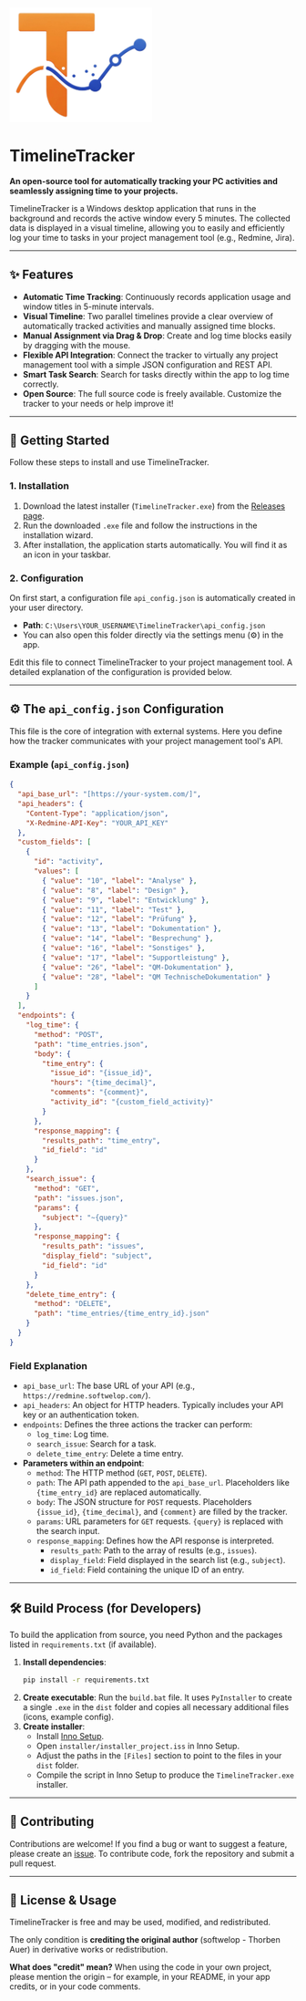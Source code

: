 <img src="https://github.com/auerth/timelinetracker/blob/main/icon.png" width="250">

# TimelineTracker

**An open-source tool for automatically tracking your PC activities and seamlessly assigning time to your projects.**

TimelineTracker is a Windows desktop application that runs in the background and records the active window every 5 minutes. The collected data is displayed in a visual timeline, allowing you to easily and efficiently log your time to tasks in your project management tool (e.g., Redmine, Jira).

---

## ✨ Features

- **Automatic Time Tracking**: Continuously records application usage and window titles in 5-minute intervals.
- **Visual Timeline**: Two parallel timelines provide a clear overview of automatically tracked activities and manually assigned time blocks.
- **Manual Assignment via Drag & Drop**: Create and log time blocks easily by dragging with the mouse.
- **Flexible API Integration**: Connect the tracker to virtually any project management tool with a simple JSON configuration and REST API.
- **Smart Task Search**: Search for tasks directly within the app to log time correctly.
- **Open Source**: The full source code is freely available. Customize the tracker to your needs or help improve it!

---

## 🚀 Getting Started

Follow these steps to install and use TimelineTracker.

### 1. Installation

1.  Download the latest installer (`TimelineTracker.exe`) from the [Releases page](https://softwelop.com/timelinetracker.html).
2.  Run the downloaded `.exe` file and follow the instructions in the installation wizard.
3.  After installation, the application starts automatically. You will find it as an icon in your taskbar.

### 2. Configuration

On first start, a configuration file `api_config.json` is automatically created in your user directory.

- **Path**: `C:\Users\YOUR_USERNAME\TimelineTracker\api_config.json`
- You can also open this folder directly via the settings menu (⚙️) in the app.

Edit this file to connect TimelineTracker to your project management tool. A detailed explanation of the configuration is provided below.

---

## ⚙️ The `api_config.json` Configuration

This file is the core of integration with external systems. Here you define how the tracker communicates with your project management tool's API.

### Example (`api_config.json`)

```json
{
  "api_base_url": "[https://your-system.com/]",
  "api_headers": {
    "Content-Type": "application/json",
    "X-Redmine-API-Key": "YOUR_API_KEY"
  },
  "custom_fields": [
    {
      "id": "activity",
      "values": [
        { "value": "10", "label": "Analyse" },
        { "value": "8", "label": "Design" },
        { "value": "9", "label": "Entwicklung" },
        { "value": "11", "label": "Test" },
        { "value": "12", "label": "Prüfung" },
        { "value": "13", "label": "Dokumentation" },
        { "value": "14", "label": "Besprechung" },
        { "value": "16", "label": "Sonstiges" },
        { "value": "17", "label": "Supportleistung" },
        { "value": "26", "label": "QM-Dokumentation" },
        { "value": "28", "label": "QM TechnischeDokumentation" }
      ]
    }
  ],
  "endpoints": {
    "log_time": {
      "method": "POST",
      "path": "time_entries.json",
      "body": {
        "time_entry": {
          "issue_id": "{issue_id}",
          "hours": "{time_decimal}",
          "comments": "{comment}",
          "activity_id": "{custom_field_activity}"
        }
      },
      "response_mapping": {
        "results_path": "time_entry",
        "id_field": "id"
      }
    },
    "search_issue": {
      "method": "GET",
      "path": "issues.json",
      "params": {
        "subject": "~{query}"
      },
      "response_mapping": {
        "results_path": "issues",
        "display_field": "subject",
        "id_field": "id"
      }
    },
    "delete_time_entry": {
      "method": "DELETE",
      "path": "time_entries/{time_entry_id}.json"
    }
  }
}
```

### Field Explanation

- `api_base_url`: The base URL of your API (e.g., `https://redmine.softwelop.com/`).
- `api_headers`: An object for HTTP headers. Typically includes your API key or an authentication token.
- `endpoints`: Defines the three actions the tracker can perform:
  - `log_time`: Log time.
  - `search_issue`: Search for a task.
  - `delete_time_entry`: Delete a time entry.
- **Parameters within an endpoint**:
  - `method`: The HTTP method (`GET`, `POST`, `DELETE`).
  - `path`: The API path appended to the `api_base_url`. Placeholders like `{time_entry_id}` are replaced automatically.
  - `body`: The JSON structure for `POST` requests. Placeholders `{issue_id}`, `{time_decimal}`, and `{comment}` are filled by the tracker.
  - `params`: URL parameters for `GET` requests. `{query}` is replaced with the search input.
  - `response_mapping`: Defines how the API response is interpreted.
    - `results_path`: Path to the array of results (e.g., `issues`).
    - `display_field`: Field displayed in the search list (e.g., `subject`).
    - `id_field`: Field containing the unique ID of an entry.

---

## 🛠️ Build Process (for Developers)

To build the application from source, you need Python and the packages listed in `requirements.txt` (if available).

1.  **Install dependencies**:
    ```bash
    pip install -r requirements.txt
    ```
2.  **Create executable**:
    Run the `build.bat` file. It uses `PyInstaller` to create a single `.exe` in the `dist` folder and copies all necessary additional files (icons, example config).
3.  **Create installer**:
    - Install [Inno Setup](https://jrsoftware.org/isinfo.php).
    - Open `installer/installer_project.iss` in Inno Setup.
    - Adjust the paths in the `[Files]` section to point to the files in your `dist` folder.
    - Compile the script in Inno Setup to produce the `TimelineTracker.exe` installer.

---

## 🤝 Contributing

Contributions are welcome! If you find a bug or want to suggest a feature, please create an [issue](https://github.com/softwelop/timelinetracker/issues). To contribute code, fork the repository and submit a pull request.

---

## 📄 License & Usage

TimelineTracker is free and may be used, modified, and redistributed.

The only condition is **crediting the original author** (softwelop - Thorben Auer) in derivative works or redistribution.

**What does "credit" mean?** When using the code in your own project, please mention the origin – for example, in your README, in your app credits, or in your code comments.
